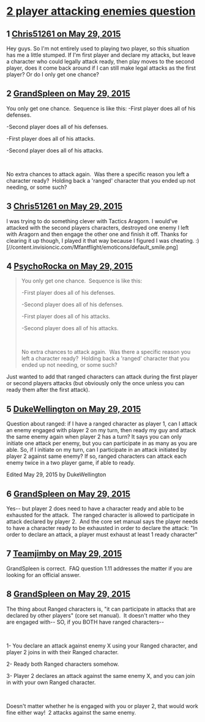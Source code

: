 # [2 player attacking enemies question](https://community.fantasyflightgames.com/topic/178571-2-player-attacking-enemies-question/)

## 1 [Chris51261 on May 29, 2015](https://community.fantasyflightgames.com/topic/178571-2-player-attacking-enemies-question/?do=findComment&comment=1640199)

Hey guys. So I'm not entirely used to playing two player, so this situation has me a little stumped. If I'm first player and declare my attacks, but leave a character who could legally attack ready, then play moves to the second player, does it come back around if I can still make legal attacks as the first player? Or do I only get one chance?

## 2 [GrandSpleen on May 29, 2015](https://community.fantasyflightgames.com/topic/178571-2-player-attacking-enemies-question/?do=findComment&comment=1640223)

You only get one chance.  Sequence is like this:
-First player does all of his defenses.

-Second player does all of his defenses.

-First player does all of his attacks.

-Second player does all of his attacks.

 

No extra chances to attack again.  Was there a specific reason you left a character ready?  Holding back a 'ranged' character that you ended up not needing, or some such?

## 3 [Chris51261 on May 29, 2015](https://community.fantasyflightgames.com/topic/178571-2-player-attacking-enemies-question/?do=findComment&comment=1640225)

I was trying to do something clever with Tactics Aragorn. I would've attacked with the second players characters, destroyed one enemy I left with Aragorn and then engage the other one and finish it off. Thanks for clearing it up though, I played it that way because I figured I was cheating. :) [//content.invisioncic.com/Mfantflight/emoticons/default_smile.png]

## 4 [PsychoRocka on May 29, 2015](https://community.fantasyflightgames.com/topic/178571-2-player-attacking-enemies-question/?do=findComment&comment=1640239)

> You only get one chance.  Sequence is like this:
> 
> -First player does all of his defenses.
> 
> -Second player does all of his defenses.
> 
> -First player does all of his attacks.
> 
> -Second player does all of his attacks.
> 
>  
> 
> No extra chances to attack again.  Was there a specific reason you left a character ready?  Holding back a 'ranged' character that you ended up not needing, or some such?

Just wanted to add that ranged characters can attack during the first player or second players attacks (but obviously only the once unless you can ready them after the first attack).

## 5 [DukeWellington on May 29, 2015](https://community.fantasyflightgames.com/topic/178571-2-player-attacking-enemies-question/?do=findComment&comment=1640479)

Question about ranged: if I have a ranged character as player 1, can I attack an enemy engaged with player 2 on my turn, then ready my guy and attack the same enemy again when player 2 has a turn? It says you can only initiate one attack per enemy, but you can participate in as many as you are able. So, if I initiate on my turn, can I participate in an attack initiated by player 2 against same enemy? If so, ranged characters can attack each enemy twice in a two player game, if able to ready.

Edited May 29, 2015 by DukeWellington

## 6 [GrandSpleen on May 29, 2015](https://community.fantasyflightgames.com/topic/178571-2-player-attacking-enemies-question/?do=findComment&comment=1640497)

Yes-- but player 2 does need to have a character ready and able to be exhausted for the attack.  The ranged character is allowed to participate in attack declared by player 2.  And the core set manual says the player needs to have a character ready to be exhausted in order to declare the attack: "In order to declare an attack, a player must exhaust at least 1 ready character"

## 7 [Teamjimby on May 29, 2015](https://community.fantasyflightgames.com/topic/178571-2-player-attacking-enemies-question/?do=findComment&comment=1640500)

GrandSpleen is correct.  FAQ question 1.11 addresses the matter if you are looking for an official answer.

## 8 [GrandSpleen on May 29, 2015](https://community.fantasyflightgames.com/topic/178571-2-player-attacking-enemies-question/?do=findComment&comment=1640501)

The thing about Ranged characters is, "it can participate in attacks that are declared by other players" (core set manual).  It doesn't matter who they are engaged with-- SO, if you BOTH have ranged characters--

 

1- You declare an attack against enemy X using your Ranged character, and player 2 joins in with their Ranged character.

2- Ready both Ranged characters somehow.

3- Player 2 declares an attack against the same enemy X, and you can join in with your own Ranged character.

 

Doesn't matter whether he is engaged with you or player 2, that would work fine either way!  2 attacks against the same enemy.

